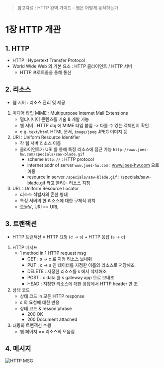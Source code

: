 > 참고자료 : HTTP 완벽 가이드 - 웹은 어떻게 동작하는가

# 1장 HTTP 개관

## 1. HTTP

- HTTP : Hypertext Transfer Protocol
- World Wide Web 의 기본 요소 : HTTP 클라이언트 / HTTP 서버
  - HTTP 프로토콜을 통해 통신

## 2. 리소스

- 웹 서버 : 리소스 관리 및 제공

1. 미디어 타입 MIME : Multipurpose Internet Mail Extensions
   - 멀티미디어 콘텐츠를 기술 & 개발 가능
   - 웹 서버 : HTTP obj 에 MIME 타입 붙임 -> 다룰 수 있는 객체인지 확인
   - e.g. `text/html` HTML 문서, `image/jpeg` JPEG 이미지 등
2. URI : Uniform Resource Identifier
   - 각 웹 서버 리소스 이름
   - 클라이언트가 URI 를 통해 특정 리소스에 접근 가능
     `http://www.joes-hw.com/specials/saw-blade.gif`
     - scheme `http://` : HTTP protocol
     - internet addr of server `www.joes-hw.com` : www.joes-hw.com 으로 이동
     - resource in server `/specials/saw-blade.gif` : /specials/saw-blade.gif 라고 불리는 리소스 지칭
3. URL : Uniform Resource Locator
   - 리소스 식별자의 흔한 형태
   - 특정 서버의 한 리소스에 대한 구체적 위치
   - 오늘날, URI == URL

## 3. 트랜잭션

- HTTP 트랜잭션 = HTTP 요청 (c -> s) + HTTP 응답 (s -> c)

1. HTTP 메서드
   - 1 method in 1 HTTP request msg
     - GET : s -> c 로 지정 리소스 보내줘
     - PUT : c -> s 인 데이터를 지정한 이름의 리소스로 저장해조
     - DELETE : 지정한 리소스를 s 에서 삭제해조
     - POST : c data 를 s gateway app 으로 보내조
     - HEAD : 지정한 리소스에 대한 응답에서 HTTP header 만 조
2. 상태 코드
   - 상태 코드 in 모든 HTTP response
   - c 의 요청에 대한 반응
   - 상태 코드 & resson phrase
     - 200 OK
     - 200 Document attached
3. 대량의 트랜잭션 수행
   - 웹 페이지 == 리소스의 모음집

## 4. 메시지

![HTTP MSG](https://csstudy.s3.ap-northeast-2.amazonaws.com/Intro_HTTP%20/%20ny_http_msg.png)
